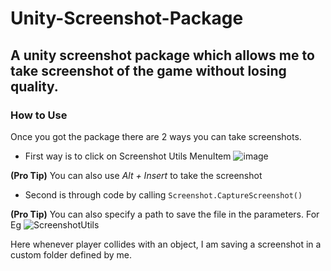 # Unity-Screenshot-Package
A unity screenshot package which allows me to take screenshot of the game without losing quality.
---

### How to Use
Once you got the package there are 2 ways you can take screenshots. 


- First way is to click on Screenshot Utils MenuItem ![image](https://user-images.githubusercontent.com/73052518/168259448-2a325039-a872-420b-83ae-944d3f8e6720.png)
 
 **(Pro Tip)** You can also use *Alt + Insert* to take the screenshot 
- Second is through code by calling `Screenshot.CaptureScreenshot()`  

**(Pro Tip)** You can also specify a path to save the file in the parameters. For Eg
![ScreenshotUtils](https://user-images.githubusercontent.com/73052518/168260742-7bc194df-bbff-4849-b4c7-ccd55f38fa58.png)

Here whenever player collides with an object, I am saving a screenshot in a custom folder defined by me.

 
    
